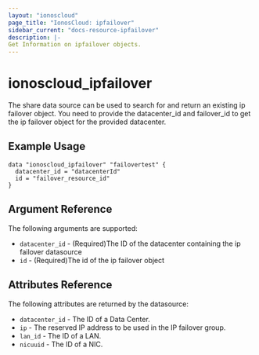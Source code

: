 ```yaml
---
layout: "ionoscloud"
page_title: "IonosCloud: ipfailover"
sidebar_current: "docs-resource-ipfailover"
description: |-
Get Information on ipfailover objects.
---
```


# ionoscloud\_ipfailover

The share data source can be used to search for and return an existing ip failover object.
You need to provide the datacenter_id and failover_id to get the ip failover object for the provided datacenter.


## Example Usage

```hcl
data "ionoscloud_ipfailover" "failovertest" {
  datacenter_id = "datacenterId"
  id = "failover_resource_id"
}
```

## Argument Reference

The following arguments are supported:

* `datacenter_id` - (Required)The ID of the datacenter containing the ip failover datasource
* `id` - (Required)The id of the ip failover object


## Attributes Reference

The following attributes are returned by the datasource:

* `datacenter_id` - The ID of a Data Center.
* `ip` - The reserved IP address to be used in the IP failover group.
* `lan_id` - The ID of a LAN.
* `nicuuid` - The ID of a NIC.